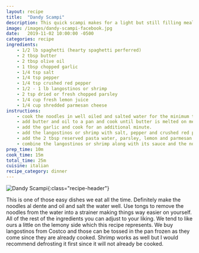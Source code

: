 ```yaml
---
layout: recipe
title:  "Dandy Scampi"
description: This quick scampi makes for a light but still filling meal
image: /images/dandy-scampi-facebook.jpg
date:   2019-11-02 10:00:00 -0500
categories: recipe
ingredients:
    - 1/2 lb spaghetti (hearty spaghetti perferred)
    - 2 tbsp butter
    - 2 tbsp olive oil
    - 1 tbsp chopped garlic
    - 1/4 tsp salt
    - 1/4 tsp pepper
    - 1/4 tsp crushed red pepper
    - 1/2 - 1 lb langostinos or shrimp
    - 2 tsp dried or fresh chopped parsley 
    - 1/4 cup fresh lemon juice
    - 1/4 cup shredded parmesan cheese
instructions:
    - cook the noodles in well oiled and salted water for the minimum time on the package directions. reserve 2 tbsp pasta water.
    - add butter and oil to a pan and cook until butter is melted on medium heat.
    - add the garlic and cook for an additional minute.
    - add the langostinos or shrimp with salt, pepper and crushed red pepper. cook for about 5 minutes.
    - add the 2 tbsp reserved pasta water, parsley, lemon and parmesan cheese to the pan. toss well and turn off heat.
    - combine the langostinos or shrimp along with its sauce and the noodles. toss well and serve!
prep_time: 10m
cook_time: 15m
total_time: 25m
cuisine: italian
recipe_category: dinner
---
```

![Dandy Scampi](/images/dandy-scampi.jpg){:class="recipe-header"}

This is one of those easy dishes we eat all the time. Definitely make the noodles al dente and oil and salt the water well. Use tongs to remove the noodles from the water into a strainer making things way easier on yourself. All of the rest of the ingredients you can adjust to your liking. We tend to like ours a little on the lemony side which this recipe represents. We buy langostinos from Costco and those can be tossed in the pan frozen as they come since they are already cooked. Shrimp works as well but I would recommend defrosting it first since it will not already be cooked.